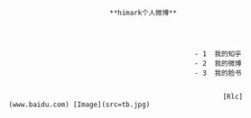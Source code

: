




                             **himark个人微博**




                                                  - 1  我的知乎
                                                  - 2  我的微博
                                                  - 3  我的脸书


                                                         [Rlc](www.baidu.com) [Image](src=tb.jpg)
 
 
 
                                                                   
